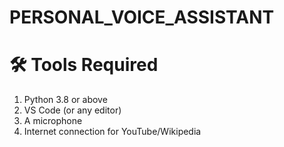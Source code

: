 # PERSONAL_VOICE_ASSISTANT

# 🛠️ Tools Required
1. Python 3.8 or above <br>
2. VS Code (or any editor) <br>
3. A microphone <br>
4. Internet connection for YouTube/Wikipedia

